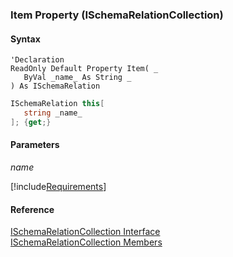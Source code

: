 ﻿### Item Property (ISchemaRelationCollection)

#### Syntax

```vbnet
'Declaration
ReadOnly Default Property Item( _
   ByVal _name_ As String _
) As ISchemaRelation
```

```csharp
ISchemaRelation this[ 
   string _name_
]; {get;}
```

#### Parameters

_name_

[!include[Requirements](../partials/requirements.md)]

#### Reference

[ISchemaRelationCollection Interface](fcSDK~FChoice.Foundation.Schema.ISchemaRelationCollection.md)  
[ISchemaRelationCollection Members](fcSDK~FChoice.Foundation.Schema.ISchemaRelationCollection_members.md)
